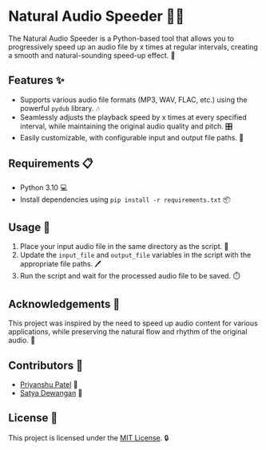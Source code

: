 # Natural Audio Speeder 🎵🚀

The Natural Audio Speeder is a Python-based tool that allows you to progressively speed up an audio file by x times at regular intervals, creating a smooth and natural-sounding speed-up effect. 🚀

## Features ✨

- Supports various audio file formats (MP3, WAV, FLAC, etc.) using the powerful `pydub` library. 🎶
- Seamlessly adjusts the playback speed by x times at every specified interval, while maintaining the original audio quality and pitch. 🎛️
- Easily customizable, with configurable input and output file paths. 🔧

## Requirements 📋

- Python 3.10 💻
- Install dependencies using `pip install -r requirements.txt` 📦

## Usage 🚀

1. Place your input audio file in the same directory as the script. 📁
2. Update the `input_file` and `output_file` variables in the script with the appropriate file paths. 🖊️
3. Run the script and wait for the processed audio file to be saved. ⏱️

## Acknowledgements 🙏

This project was inspired by the need to speed up audio content for various applications, while preserving the natural flow and rhythm of the original audio. 🎯

## Contributors 👥

- [Priyanshu Patel](https://brainlessai.vercel.app/) 🧠
- [Satya Dewangan](https://brainlessai.vercel.app/) 🤖

## License 📜

This project is licensed under the [MIT License](LICENSE). 🔒
